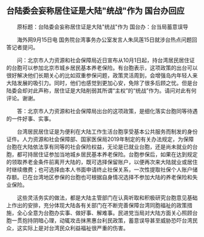 ## 台陆委会妄称居住证是大陆"统战"作为 国台办回应
　　原标题：台陆委会妄称居住证是大陆"统战"作为 国台办：台当局蓄意误导

　　海外网9月15日电 国务院台湾事务办公室发言人朱凤莲15日就涉台热点问题回答记者提问。

　　问：北京市人力资源和社会保障局近日宣布从10月1日起，持台湾居民居住证的台胞可以参加北京市城乡居民基本养老保险。有台胞表示，这项政策的出台可以很好解决他们长期关心的比如双重参保问题，政策灵活周到，会增强岛内年轻人来大陆发展的吸引力。同时，他们也感觉到更加心安，免除了很多后顾之忧。但是台陆委会却对此声称，居住证是大陆削弱其所谓“主权”的“统战”作为。请问对此有何评论。谢谢。

　　答：北京市人力资源和社会保障局出台的这项政策，是细化落实台胞同等待遇的一件好事、实事。

　　台湾居民居住证是为便利在大陆工作生活台胞享受基本公共服务而制发的身份证件。人力资源和社会保障部、国家医保局2019年制定的有关办法规定，为保障台胞在大陆依法享有同等的社会保险权益，无论是已就业台胞，还是尚未就业的台胞，都可持居住证参加当地城乡居民基本养老保险。台胞参保后，如果在达到规定的领取养老金条件前离开大陆的，既可选择保留账户，以便再次来大陆就业或居住时继续缴费；也可选择由本人书面申请终止社保关系，一次性提取社保个人账户储存额。已在台湾地区参保的台胞也可根据自身情况选择不参加大陆的养老保险和失业保险。

　　这些灵活务实的做法，都是大陆主管部门在认真听取和积极研究台胞意见基础上作出的安排，充分体现大陆各有关部门在不断完善保障台湾同胞福祉的政策措施，全心全意为台胞办实事、做好事、解难事。民进党当局对大陆方面关心照顾台胞一贯抱持阴暗心理，动辄攻击抹黑惠台利民政策，蓄意误导甚至威胁恐吓台湾民众，这实际上是对台湾民众利益福祉很严重的伤害。

　　　


